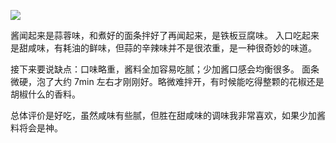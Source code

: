 ![](https://booster.beixinqiao.top/https://raw.githubusercontent.com/beixinti/Picture/main/Picture/202407312336880.)

酱闻起来是蒜蓉味，和煮好的面条拌好了再闻起来，是铁板豆腐味。
入口吃起来是甜咸味，有耗油的鲜味，但蒜的辛辣味并不是很浓重，是一种很奇妙的味道。

接下来要说缺点：口味略重，酱料全加容易吃腻；少加酱口感会均衡很多。
面条微硬，泡了大约 7min 左右才刚刚好。略微难拌开，有时候能吃得整颗的花椒还是胡椒什么的香料。

总体评价是好吃，虽然咸味有些腻，但胜在甜咸味的调味我非常喜欢，如果少加酱料将会是神。